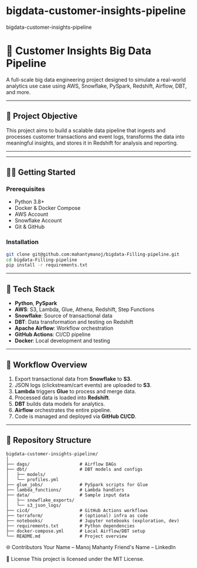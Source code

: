# bigdata-customer-insights-pipeline
bigdata-customer-insights-pipeline

# 🧠 Customer Insights Big Data Pipeline

A full-scale big data engineering project designed to simulate a real-world analytics use case using AWS, Snowflake, PySpark, Redshift, Airflow, DBT, and more.

---

## 🚀 Project Objective

This project aims to build a scalable data pipeline that ingests and processes customer transactions and event logs, transforms the data into meaningful insights, and stores it in Redshift for analysis and reporting.

---


---

## 🧑‍💻 Getting Started

### Prerequisites

- Python 3.8+
- Docker & Docker Compose
- AWS Account
- Snowflake Account
- Git & GitHub

### Installation

```bash
git clone git@github.com:mahantymanoj/bigdata-Filling-pipeline.git
cd bigdata-Filling-pipeline
pip install -r requirements.txt
```
----------

## 🧱 Tech Stack

- **Python**, **PySpark**
- **AWS**: S3, Lambda, Glue, Athena, Redshift, Step Functions
- **Snowflake**: Source of transactional data
- **DBT**: Data transformation and testing on Redshift
- **Apache Airflow**: Workflow orchestration
- **GitHub Actions**: CI/CD pipeline
- **Docker**: Local development and testing

---

## 🔄 Workflow Overview

1. Export transactional data from **Snowflake** to **S3**.
2. JSON logs (clickstream/cart events) are uploaded to **S3**.
3. **Lambda** triggers **Glue** to process and merge data.
4. Processed data is loaded into **Redshift**.
5. **DBT** builds data models for analytics.
6. **Airflow** orchestrates the entire pipeline.
7. Code is managed and deployed via **GitHub CI/CD**.

---

## 📂 Repository Structure
```
bigdata-customer-insights-pipeline/
│
├── dags/                   # Airflow DAGs
├── dbt/                    # DBT models and configs
│   ├── models/
│   └── profiles.yml
├── glue_jobs/              # PySpark scripts for Glue
├── lambda_functions/       # Lambda handlers
├── data/                   # Sample input data
│   ├── snowflake_exports/
│   └── s3_json_logs/
├── cicd/                   # GitHub Actions workflows
├── terraform/              # (optional) infra as code
├── notebooks/              # Jupyter notebooks (exploration, dev)
├── requirements.txt        # Python dependencies
├── docker-compose.yml      # Local Airflow/DBT setup
└── README.md               # Project overview
```

🌐 Contributors
Your Name – <a >Manoj Mahanty </a>
Friend's Name – LinkedIn

📌 License
This project is licensed under the MIT License.


